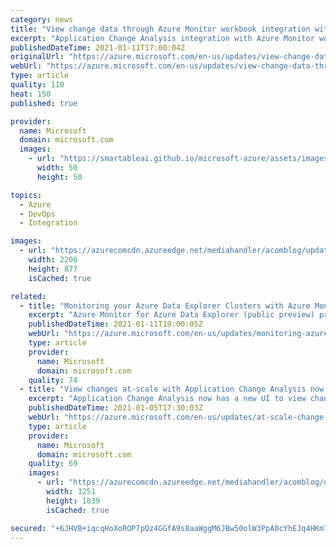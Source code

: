 ```yaml
---
category: news
title: "View change data through Azure Monitor workbook integration with Application Change Analysis"
excerpt: "Application Change Analysis integration with Azure Monitor workbook is now in public preview"
publishedDateTime: 2021-01-11T17:00:04Z
originalUrl: "https://azure.microsoft.com/en-us/updates/view-change-data-through-azure-monitor-workbook-integration-with-application-change-analysis/"
webUrl: "https://azure.microsoft.com/en-us/updates/view-change-data-through-azure-monitor-workbook-integration-with-application-change-analysis/"
type: article
quality: 110
heat: 150
published: true

provider:
  name: Microsoft
  domain: microsoft.com
  images:
    - url: "https://smartableai.github.io/microsoft-azure/assets/images/organizations/microsoft.com-50x50.jpg"
      width: 50
      height: 50

topics:
  - Azure
  - DevOps
  - Integration

images:
  - url: "https://azurecomcdn.azureedge.net/mediahandler/acomblog/updates/UpdatesV2/blog/d0241d2b-e8d1-4042-adc0-9c277d2b705b.png"
    width: 2206
    height: 877
    isCached: true

related:
  - title: "Monitoring your Azure Data Explorer Clusters with Azure Monitor (Insights) - public preview"
    excerpt: "Azure Monitor for Azure Data Explorer (public preview) provides comprehensive monitoring of your Azure Data Explorer clusters by delivering a unified view of the performance, operations, and usage."
    publishedDateTime: 2021-01-11T19:00:05Z
    webUrl: "https://azure.microsoft.com/en-us/updates/monitoring-azure-data-explorer-clusters-with-azure-monitor/"
    type: article
    provider:
      name: Microsoft
      domain: microsoft.com
    quality: 74
  - title: "View changes at-scale with Application Change Analysis now in public preview"
    excerpt: "Application Change Analysis now has a new UI to view changes in all resources under selected subscriptions, without 10 rows per page limitation. Check it out and monitor your Azure resources at-scale."
    publishedDateTime: 2021-01-05T17:30:03Z
    webUrl: "https://azure.microsoft.com/en-us/updates/at-scale-change-view/"
    type: article
    provider:
      name: Microsoft
      domain: microsoft.com
    quality: 69
    images:
      - url: "https://azurecomcdn.azureedge.net/mediahandler/acomblog/updates/UpdatesV2/blog/b7c71447-0728-4664-8602-9c920831cb8c.png"
        width: 3251
        height: 1839
        isCached: true

secured: "+6JHVB+iqcqHoXoROP7pQz4GGfA9s8aaWggM6JBw50olW3PpA0cYhEJq4HKmTtXU1VG7ZYgmQo5kqe19Nq8zf+GeleSh4i8jG4UNbgeVM+FEwXSYVeB5d4kfVImi6CXen72g0wWFsy4YWr1fiUBRKxu1Iiy3iltYtv9cISy931YrXeuyX3oaPBYPJSx0B9510IWii5qnpmTLAbJ0Dj4ENAutvOmhhiy6PKoFl45cy2wbSxswzs0T3O3w90W0SRnAGxZVyV/K+vpMl7WiD6xKyTsvY7ABUpmgROot99ZGq8I3vU5N72H86bz70XzmlSf2BLWe7xPXqT6S+zRzvQ4UempC5Jc5OiY/SoBkTOzzEMY=;8ssvIn6oIOMvfUGWZ4GRuA=="
---
```


